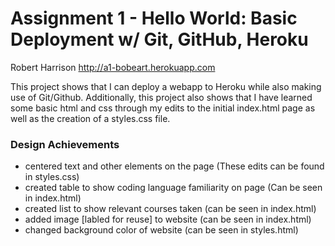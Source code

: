 Assignment 1 - Hello World: Basic Deployment w/ Git, GitHub, Heroku  
===

Robert Harrison
http://a1-bobeart.herokuapp.com

This project shows that I can deploy a webapp to Heroku while also making use of Git/Github.
Additionally, this project also shows that I have learned some basic html and css through my edits
to the initial index.html page as well as the creation of a styles.css file. 

### Design Achievements
- centered text and other elements on the page (These edits can be found in styles.css)
- created table to show coding language familiarity on page (Can be seen in index.html)
- created list to show relevant courses taken (can be seen in index.html)
- added image [labled for reuse] to website (can be seen in index.html)
- changed background color of website (can be seen in styles.html)


